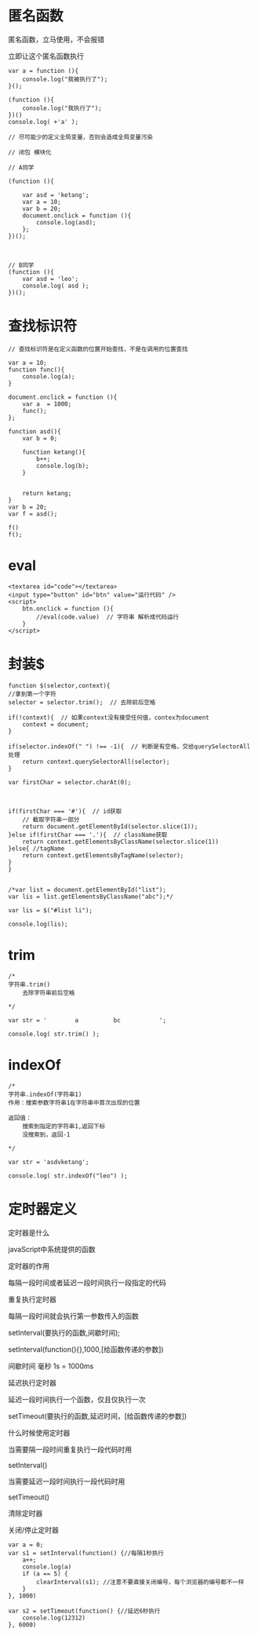 # 匿名函数
匿名函数，立马使用，不会报错

立即让这个匿名函数执行
```
var a = function (){
	console.log("我被执行了");	
}();

(function (){
	console.log("我执行了");	
})()
console.log( +'a' );

// 尽可能少的定义全局变量，否则会造成全局变量污染

// 闭包 模块化

// A同学

(function (){
		
	var asd = 'ketang';
	var a = 10;
	var b = 20;
	document.onclick = function (){
		console.log(asd);	
	};
})();



// B同学
(function (){
	var asd = 'leo';
	console.log( asd );
})();
```
# 查找标识符

```
// 查找标识符是在定义函数的位置开始查找，不是在调用的位置查找

var a = 10;
function func(){
	console.log(a);
}

document.onclick = function (){
	var a  = 1000;
	func();	
};

function asd(){
	var b = 0;

	function ketang(){
		b++;
		console.log(b);
	}
	

	return ketang;
}
var b = 20;
var f = asd();

f()
f();
```
# eval

```
<textarea id="code"></textarea>
<input type="button" id="btn" value="运行代码" />
<script>
	btn.onclick = function (){
		//eval(code.value)  // 字符串 解析成代码运行	
	}
</script>
```
# 封装$

```
function $(selector,context){
//拿到第一个字符
selector = selector.trim();  // 去除前后空格

if(!context){  // 如果context没有接受任何值，contex为document
	context = document;
}

if(selector.indexOf(" ") !== -1){  // 判断是有空格，交给querySelectorAll处理
	return context.querySelectorAll(selector);
}

var firstChar = selector.charAt(0);



if(firstChar === '#'){  // id获取
	// 截取字符串一部分
	return document.getElementById(selector.slice(1));
}else if(firstChar === '.'){  // className获取
	return context.getElementsByClassName(selector.slice(1))
}else{ //tagName
	return context.getElementsByTagName(selector);
}
}


/*var list = document.getElementById("list");
var lis = list.getElementsByClassName("abc");*/

var lis = $("#list li");

console.log(lis);
```
# trim

```
/*
字符串.trim()
	去除字符串前后空格  
	
*/

var str = '        a          bc           ';

console.log( str.trim() );
```
# indexOf

```
/*
字符串.indexOf(字符串1)
作用：搜索参数字符串1在字符串中首次出现的位置  

返回值：
	搜索到指定的字符串1,返回下标
	没搜索到，返回-1
	
*/

var str = 'asdvketang';

console.log( str.indexOf("leo") );

```
# 定时器定义
定时器是什么

javaScript中系统提供的函数

定时器的作用

每隔一段时间或者延迟一段时间执行一段指定的代码

重复执行定时器

每隔一段时间就会执行第一参数传入的函数

setInterval(要执行的函数,间歇时间);

setInterval(function(){},1000,[给函数传递的参数])

间歇时间 毫秒
	1s = 1000ms

延迟执行定时器

延迟一段时间执行一个函数，仅且仅执行一次

setTimeout(要执行的函数,延迟时间，[给函数传递的参数])

什么时候使用定时器

当需要隔一段时间重复执行一段代码时用

setInterval()

当需要延迟一段时间执行一段代码时用

setTimeout()

清除定时器

关闭/停止定时器

```
var a = 0;
var s1 = setInterval(function() {//每隔1秒执行
    a++;
    console.log(a)
    if (a == 5) {
        clearInterval(s1); //注意不要直接关闭编号，每个浏览器的编号都不一样
    }
}, 1000)

var s2 = setTimeout(function() {//延迟6秒执行
    console.log(12312)
}, 6000)
```


